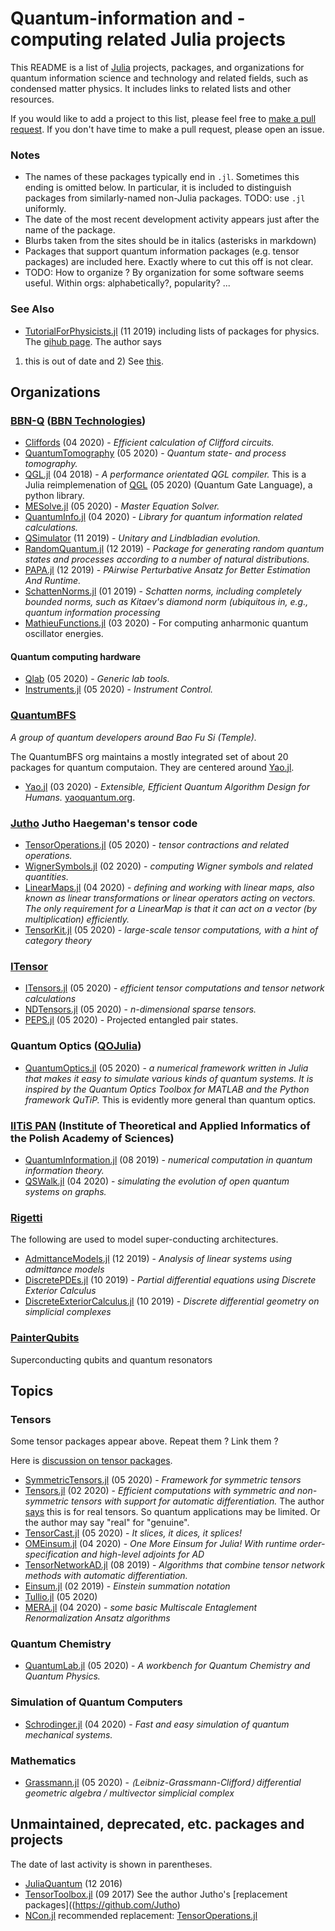 # Quantum-information and -computing related Julia projects

This README is a list of [Julia](https://julialang.org/) projects, packages, and organizations
for quantum information science and technology and related fields,
such as condensed matter physics. It includes links to related lists and other resources.

If you would like to add a project to this list, please feel free to
[make a pull request](https://github.com/jlapeyre/JuliaQuantumInformation).
If you don't have time to make a pull request, please open an issue.

### Notes

* The names of these packages typically end in `.jl`. Sometimes this ending is omitted below.
  In particular, it is included to distinguish packages from
  similarly-named non-Julia packages. TODO: use `.jl` uniformly.
* The date of the most recent development activity appears just after the name of the package.
* Blurbs taken from the sites should be in italics (asterisks in markdown)
* Packages that support quantum information packages (e.g. tensor packages) are included here.
  Exactly where to cut this off is not clear.
* TODO: How to organize ? By organization for some software seems useful. Within orgs: alphabetically?, popularity? ...

### See Also

* [TutorialForPhysicists.jl](https://rogerluo.me/TutorialForPhysicists.jl/latest/toolchain/index.html) (11 2019) including lists
of packages for physics. The [gihub page](https://github.com/Roger-luo/TutorialForPhysicists.jl). The author says
1) this is out of date and 2) See [this](https://juliaphysics.github.io/latest/index.html).

## Organizations

### [BBN-Q](https://github.com/BBN-Q) ([BBN Technologies](https://www.raytheon.com/capabilities/products/quantum))

* [Cliffords](https://github.com/BBN-Q/Cliffords.jl) (04 2020) - *Efficient calculation of Clifford circuits.*
* [QuantumTomography](https://github.com/BBN-Q/QuantumTomography.jl) (05 2020) - *Quantum state- and process tomography.*
* [QGL.jl](https://github.com/BBN-Q/QGL.jl) (04 2018) - *A performance orientated QGL compiler.*
  This is a Julia reimplemenation of
  [QGL](https://github.com/BBN-Q/QGL) (05 2020) (Quantum Gate Language), a python library.
* [MESolve.jl](https://github.com/BBN-Q/MESolve.jl) (05 2020) - *Master Equation Solver.*
* [QuantumInfo.jl](https://github.com/BBN-Q/QuantumInfo.jl) (04 2020) - *Library for quantum information related calculations.*
* [QSimulator](https://github.com/BBN-Q/QSimulator.jl) (11 2019) - *Unitary and Lindbladian evolution.*
* [RandomQuantum.jl](https://github.com/BBN-Q/RandomQuantum.jl) (12 2019) - *Package for generating
  random quantum states and processes according to a number of natural distributions.*
* [PAPA.jl](https://github.com/BBN-Q/PAPA.jl) (12 2019) - *PAirwise Perturbative Ansatz for Better Estimation And Runtime.*
* [SchattenNorms.jl](https://github.com/BBN-Q/SchattenNorms.jl) (01 2019) - *Schatten norms,
  including completely bounded norms, such as Kitaev's diamond norm (ubiquitous in, e.g., quantum information processing*
* [MathieuFunctions.jl](https://github.com/BBN-Q/MathieuFunctions.jl) (03 2020) - For computing anharmonic quantum oscillator energies.

#### Quantum computing hardware

* [Qlab](https://github.com/BBN-Q/Qlab.jl) (05 2020) - *Generic lab tools.*
* [Instruments.jl](https://github.com/BBN-Q/Instruments.jl) (05 2020) - *Instrument Control.*

### [QuantumBFS](https://github.com/QuantumBFS)
  *A group of quantum developers around Bao Fu Si (Temple).*

The QuantumBFS org maintains a mostly integrated set of about 20 packages for quantum computaion.
They are centered around [Yao.jl](https://github.com/QuantumBFS/Yao.jl).

* [Yao.jl](https://github.com/QuantumBFS/Yao.jl) (03 2020) - *Extensible, Efficient Quantum Algorithm Design for Humans.*
  [yaoquantum.org](http://yaoquantum.org/).

### [Jutho](https://github.com/Jutho) Jutho Haegeman's tensor code

* [TensorOperations.jl](https://github.com/Jutho/TensorOperations.jl) (05 2020) - *tensor contractions and related operations.*
* [WignerSymbols.jl](https://github.com/Jutho/WignerSymbols.jl) (02 2020) - *computing Wigner symbols and related quantities.*
* [LinearMaps.jl](https://github.com/Jutho/LinearMaps.jl) (04 2020) - *defining and working with linear maps, also known as linear transformations or linear operators acting on vectors. The only requirement for a LinearMap is that it can act on a vector (by multiplication) efficiently.*
* [TensorKit.jl](https://github.com/Jutho/TensorKit.jl) (05 2020) - *large-scale tensor computations, with a hint of category theory*

### [ITensor](https://github.com/ITensor)

* [ITensors.jl](https://github.com/ITensor/ITensors.jl) (05 2020) - *efficient tensor computations and tensor network calculations*
* [NDTensors.jl](https://github.com/ITensor/NDTensors.jl) (05 2020) - *n-dimensional sparse tensors.*
* [PEPS.jl](https://github.com/ITensor/PEPS.jl) (05 2020) - Projected entangled pair states.

### Quantum Optics ([QOJulia](https://github.com/qojulia))

* [QuantumOptics.jl](https://github.com/qojulia/QuantumOptics.jl) (05 2020) - *a numerical
  framework written in Julia that makes it easy to simulate various kinds
  of quantum systems. It is inspired by the Quantum Optics Toolbox for MATLAB and the Python framework QuTiP.*
  This is evidently more general than quantum optics.

### [IITiS PAN](https://github.com/iitis) (Institute of Theoretical and Applied Informatics of the Polish Academy of Sciences)

* [QuantumInformation.jl](https://github.com/iitis/QuantumInformation.jl) (08 2019) - *numerical computation in quantum information theory.*
* [QSWalk.jl](https://github.com/iitis/QSWalk.jl) (04 2020) - *simulating the evolution of open quantum systems on graphs.*


### [Rigetti](https://github.com/rigetti)

The following are used to model super-conducting architectures.

* [AdmittanceModels.jl](https://github.com/rigetti/AdmittanceModels.jl) (12 2019)  - *Analysis of linear systems using admittance models*
* [DiscretePDEs.jl](https://github.com/rigetti/DiscretePDEs.jl) (10 2019) - *Partial differential equations using Discrete Exterior Calculus*
* [DiscreteExteriorCalculus.jl](https://github.com/rigetti/DiscreteExteriorCalculus.jl) (10 2019) - *Discrete differential geometry on simplicial complexes*


### [PainterQubits](https://github.com/PainterQubits)

Superconducting qubits and quantum resonators


## Topics

### Tensors

Some tensor packages appear above. Repeat them ? Link them ?

Here is [discussion on tensor packages](https://discourse.julialang.org/t/comparison-of-tensor-packages/11425).

* [SymmetricTensors.jl](https://github.com/iitis/SymmetricTensors.jl) (05 2020) - *Framework for symmetric tensors*
* [Tensors.jl](https://github.com/KristofferC/Tensors.jl) (02 2020) - *Efficient computations with symmetric and non-symmetric tensors with support for automatic differentiation.* The author [says](https://discourse.julialang.org/t/comparison-of-tensor-packages/11425/2?u=jlapeyre) this is
 for real tensors. So quantum applications may be limited. Or the author may say "real" for "genuine".
* [TensorCast.jl](https://github.com/mcabbott/TensorCast.jl) (05 2020) - *It slices, it dices, it splices!*
* [OMEinsum.jl](https://github.com/under-Peter/OMEinsum.jl) (04 2020) - *One More Einsum for Julia! With runtime order-specification and high-level adjoints for AD*
* [TensorNetworkAD.jl](https://github.com/under-Peter/TensorNetworkAD.jl) (08 2019) - *Algorithms that combine tensor network methods with automatic differentiation.*
* [Einsum.jl](https://github.com/ahwillia/Einsum.jl) (02 2019) - *Einstein summation notation*
* [Tullio.jl](https://github.com/mcabbott/Tullio.jl) (05 2020)
* [MERA.jl](https://github.com/mhauru/MERA.jl) (04 2020) - *some basic Multiscale Entaglement Renormalization Ansatz algorithms*

### Quantum Chemistry

* [QuantumLab.jl](https://github.com/vonDonnerstein/QuantumLab.jl) (05 2020) - *A workbench for Quantum Chemistry and Quantum Physics.*

### Simulation of Quantum Computers

* [Schrodinger.jl](https://github.com/jebej/Schrodinger.jl) (04 2020) - *Fast and easy simulation of quantum mechanical systems.*

### Mathematics

* [Grassmann.jl](https://github.com/chakravala/Grassmann.jl) (05 2020) - *⟨Leibniz-Grassmann-Clifford⟩ differential geometric algebra / multivector simplicial complex*


## Unmaintained, deprecated, etc. packages and projects

The date of last activity is shown in parentheses.

* [JuliaQuantum](https://github.com/JuliaQuantum) (12 2016)
* [TensorToolbox.jl](https://github.com/Jutho/TensorToolbox.jl) (09 2017)
   See the author Jutho's [replacement packages]((https://github.com/Jutho)
* [NCon.jl](https://github.com/mhauru/NCon.jl) recommended replacement: [TensorOperations.jl](https://github.com/Jutho/TensorOperations.jl)


<!-- ## Organizations -->

<!-- * [BBNQ](https://github.com/BBN-Q) – Raytheon BBN Technologies - Quantum Group -->
<!-- * [QuantumBFS](https://github.com/QuantumBFS) - *A group of quantum developers around Bao Fu Si (Temple).* -->
<!--   Several Julia packages. Perhaps list them all here. -->
<!-- * [QOJulia](https://github.com/qojulia) - quantum optics Julia -->
